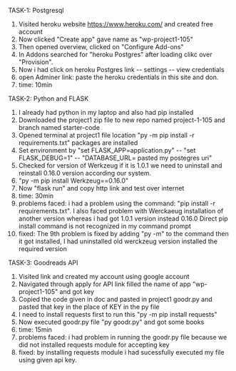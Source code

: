 TASK-1: Postgresql

1. Visited heroku website https://www.heroku.com/ and created free account 
2. Now clicked "Create app" gave name as "wp-project1-105"
3. Then opened overview, clicked on "Configure Add-ons" 
4. In Addons searched for "heroku Postgres" after loading clikc over "Provision".
5. Now i had click on heroku Postgres link -- settings -- view credentials 
6. open Adminer link: paste the heroku credentials in this site and don.
7. time: 10min

TASK-2: Python and FLASK

1. I already had python in my laptop and also had pip installed 
2. Downloaded the project1 zip file to new repo named project-1-105 and branch named starter-code
3. Opened terminal at project1 file location "py -m pip install -r requirements.txt" packages are installed 
4. Set environment by "set FLASK_APP=application.py" -- "set FLASK_DEBUG=1" -- "DATABASE_URL= pasted my postegres uri"
5. Checked for version of Werkzeug if it is 1.0.1 we need to uninstall and reinstall 0.16.0 version according our system. 
6. "py -m pip install Werkzeug==0.16.0"
7. Now "flask run" and copy http link and test over internet
8. time: 30min
9.  problems faced: i had a problem using the command: "pip install -r requirements.txt". 
    I also faced problem with Werckaeug installation of another version whereas i had got 1.0.1 version instead 0.16.0 
    Direct pip install command is not recognized in my command prompt
10. fixed: 
    The 9th problem is fixed by adding "py -m" to the command then it got installed, 
    I had uninstalled old werckzeug version installed the required version 

TASK-3: Goodreads API
1. Visited link and created my account using google account
2. Navigated through apply for API link filled the name of app "wp-project1-105" and got key
3. Copied the code given in doc and pasted in project1 goodr.py and pasted that key in the place of KEY in the py file
4. I need to install requests first to run this "py -m pip install requests"
5. Now executed goodr.py file "py goodr.py" and got some books
6. time: 15min
7. problems faced: i had problem in running the goodr.py file because we did not installed requests module for accepting key
8. fixed: by installing requests module i had sucessfully executed my file using given api key.